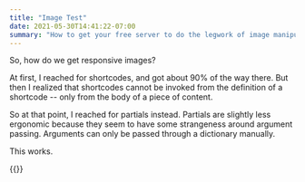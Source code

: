 ```yaml
---
title: "Image Test"
date: 2021-05-30T14:41:22-07:00
summary: "How to get your free server to do the legwork of image manipulation."
---
```



So, how do we get responsive images?

At first, I reached for shortcodes, and got about 90% of the way there. But then I realized that shortcodes cannot be invoked from the definition of a shortcode -- only from the body of a piece of content.

So at that point, I reached for partials instead. Partials are slightly less ergonomic because they seem to have some strangeness around argument passing. Arguments can only be passed through a dictionary manually.

This works.

{{<responsive-image  src="cactus_flower" sizes="(min-width: 1400px) 1400px, 92vw">}}
